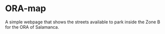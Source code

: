 # ORA-map
A simple webpage that shows the streets available to park inside the Zone B for the ORA of Salamanca.
